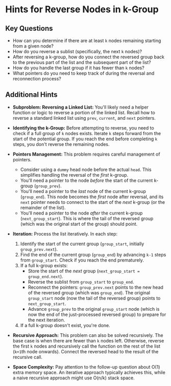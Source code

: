 # Hints for Reverse Nodes in k-Group

## Key Questions

*   How can you determine if there are at least `k` nodes remaining starting from a given node?
*   How do you reverse a sublist (specifically, the next `k` nodes)?
*   After reversing a k-group, how do you connect the reversed group back to the previous part of the list and the subsequent part of the list?
*   How do you handle the last group if it has fewer than `k` nodes?
*   What pointers do you need to keep track of during the reversal and reconnection process?

## Additional Hints

*   **Subproblem: Reversing a Linked List:** You'll likely need a helper function or logic to reverse a portion of the linked list. Recall how to reverse a standard linked list using `prev`, `current`, and `next` pointers.

*   **Identifying the k-Group:** Before attempting to reverse, you need to check if a full group of `k` nodes exists. Iterate `k` steps forward from the start of the potential group. If you reach the end before completing `k` steps, you don't reverse the remaining nodes.

*   **Pointers Management:** This problem requires careful management of pointers.
    *   Consider using a `dummy` head node before the actual `head`. This simplifies handling the reversal of the *first* k-group.
    *   You'll need a pointer to the node *before* the start of the current k-group (`group_prev`).
    *   You'll need a pointer to the *last* node of the current k-group (`group_end`). This node becomes the *first* node after reversal, and its `next` pointer needs to connect to the start of the *next* k-group (or the remainder of the list).
    *   You'll need a pointer to the node *after* the current k-group (`next_group_start`). This is where the tail of the reversed group (which was the original start of the group) should point.

*   **Iteration:** Process the list iteratively. In each step:
    1.  Identify the start of the current group (`group_start`, initially `group_prev.next`).
    2.  Find the end of the current group (`group_end`) by advancing `k-1` steps from `group_start`. Check if you reach the end prematurely.
    3.  If a full k-group exists:
        *   Store the start of the *next* group (`next_group_start = group_end.next`).
        *   Reverse the sublist from `group_start` to `group_end`.
        *   Reconnect the pointers: `group_prev.next` points to the new head of the reversed group (which was `group_end`). The original `group_start` node (now the tail of the reversed group) points to `next_group_start`.
        *   Advance `group_prev` to the original `group_start` node (which is now the end of the just-processed reversed group) to prepare for the next iteration.
    4.  If a full k-group doesn't exist, you're done.

*   **Recursive Approach:** This problem can also be solved recursively. The base case is when there are fewer than `k` nodes left. Otherwise, reverse the first `k` nodes and recursively call the function on the rest of the list (`k+1`th node onwards). Connect the reversed head to the result of the recursive call.

*   **Space Complexity:** Pay attention to the follow-up question about O(1) extra memory space. An iterative approach typically achieves this, while a naive recursive approach might use O(n/k) stack space.
